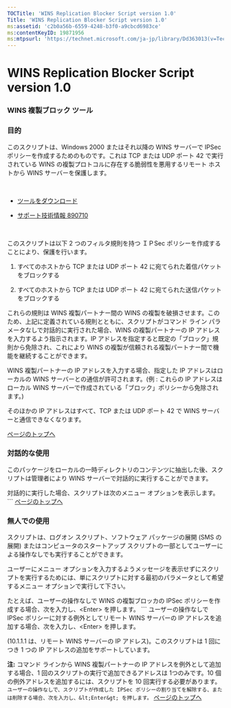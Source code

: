 ```yaml
---
TOCTitle: 'WINS Replication Blocker Script version 1.0'
Title: 'WINS Replication Blocker Script version 1.0'
ms:assetid: 'c2b0a56b-6559-4248-b3f0-a9cbcd6983ce'
ms:contentKeyID: 19871956
ms:mtpsurl: 'https://technet.microsoft.com/ja-jp/library/Dd363013(v=TechNet.10)'
---
```


WINS Replication Blocker Script version 1.0
===========================================

### WINS 複製ブロック ツール

### 目的

このスクリプトは、Windows 2000 またはそれ以降の WINS サーバーで IPSec ポリシーを作成するためのものです。これは TCP または UDP ポート 42 で実行されている WINS の複製プロトコルに存在する脆弱性を悪用するリモート ホストから WINS サーバーを保護します。

 

-   [ツールをダウンロード](http://www.microsoft.com/downloads/details.aspx?familyid=20f8df98-7eee-4293-b80a-c34bb1208828&displaylang=en)

-   [サポート技術情報 890710](http://support.microsoft.com/?scid=kb;ja;890710)

 

このスクリプトは以下 2 つのフィルタ規則を持つ ＩＰSec ポリシーを作成することにより、保護を行います。

1.  すべてのホストから TCP または UDP ポート 42 に宛てられた着信パケットをブロックする

2.  すべてのホストから TCP または UDP ポート 42 に宛てられた送信パケットをブロックする

これらの規則は WINS 複製パートナー間の WINS の複製を破損させます。このため、上記に定義されている規則とともに、スクリプトがコマンド ライン パラメータなしで対話的に実行された場合、WINS の複製パートナーの IP アドレスを入力するよう指示されます。IP アドレスを指定すると既定の「ブロック」規則から免除され、これにより WINS の複製が信頼される複製パートナー間で機能を継続することができます。

WINS 複製パートナーの IP アドレスを入力する場合、指定した IP アドレスはローカルの WINS サーバーとの通信が許可されます。(例 : これらの IP アドレスはローカル WINS サーバーで作成されている「ブロック」ポリシーから免除されます。)

そのほかの IP アドレスはすべて、TCP または UDP ポート 42 で WINS サーバーと通信できなくなります。

[](#mainsection)[ページのトップへ](#mainsection)

### 対話的な使用

このパッケージをローカルの一時ディレクトリのコンテンツに抽出した後、スクリプトは管理者により WINS サーバーで対話的に実行することができます。

対話的に実行した場合、スクリプトは次のメニュー オプションを表示します。
        ```
[](#mainsection)[ページのトップへ](#mainsection)

### 無人での使用

スクリプトは、ログオン スクリプト、ソフトウェア パッケージの展開 (SMS の展開) またはコンピュータのスタートアップ スクリプトの一部としてユーザーによる操作なしでも実行することができます。

ユーザーにメニュー オプションを入力するようメッセージを表示せずにスクリプトを実行するためには、単にスクリプトに対する最初のパラメータとして希望するメニュー オプションで実行して下さい。

たとえば、ユーザーの操作なしで WINS の複製ブロッカの IPSec ポリシーを作成する場合、次を入力し、&lt;Enter&gt; を押します。
        ```
ユーザーの操作なしで IPSec ポリシーに対する例外としてリモート WINS サーバーの IP アドレスを追加する場合、次を入力し、&lt;Enter&gt; を押します。

(10.1.1.1 は、リモート WINS サーバーの IP アドレス)。このスクリプトは 1 回につき 1 つの IP アドレスの追加をサポートしています。

**注:** コマンド ラインから WINS 複製パートナーの IP アドレスを例外として追加する場合、1 回のスクリプトの実行で追加できるアドレスは 1つのみです。10 個の例外アドレスを追加するには、スクリプトを 10 回実行する必要があります。
        ```
ユーザーの操作なしで、スクリプトが作成した IPSec ポリシーの割り当てを解除する、または削除する場合、次を入力し、&lt;Enter&gt; を押します。
        ```
[](#mainsection)[ページのトップへ](#mainsection)
